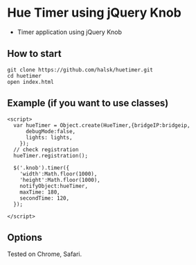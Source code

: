 Hue Timer using jQuery Knob
=============

- Timer application using jQuery Knob

How to start
-------

    git clone https://github.com/halsk/huetimer.git
    cd huetimer
    open index.html

Example (if you want to use classes)
-------

    <script>
      var hueTimer = Object.create(HueTimer,{bridgeIP:bridgeip,
          debugMode:false,
          lights: lights,
        });
      // check registration
      hueTimer.registration();

      $('.knob').timer({
        'width':Math.floor(1000),
        'height':Math.floor(1000),
        notifyObject:hueTimer,
        maxTime: 180,
        secondTime: 120,
      });

    </script>

Options
-------


Tested on Chrome, Safari.

